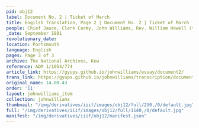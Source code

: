 ```yaml
---
pid: obj12
label: Document No. 2 | Ticket of March
title: Engilsh Translation, Page 2 | Document No. 2 | Ticket of March
people: Chief Jauce, Clerk Carmy, John Williams, Rev. William Howell (translator)
_date: September 1801
revolutionary_date:
location: Portsmouth
language: English
pages: Page 3 of 3
archive: The National Archives, Kew
reference: ADM 1/1054/774
article_link: https://gyups.github.io/johnwilliams/essay/document2/
trans_link: https://gyups.github.io/johnwilliams/transcription/document2/
original_name: 14.00.43
order: '11'
layout: johnwilliams_item
collection: johnwilliams
thumbnail: "/img/derivatives/iiif/images/obj12/full/250,/0/default.jpg"
full: "/img/derivatives/iiif/images/obj12/full/1140,/0/default.jpg"
manifest: "/img/derivatives/iiif/obj12/manifest.json"
---
```

